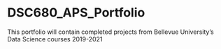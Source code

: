 # DSC680_APS_Portfolio 
This portfolio will contain completed projects from Bellevue University’s Data Science courses 2019-2021
